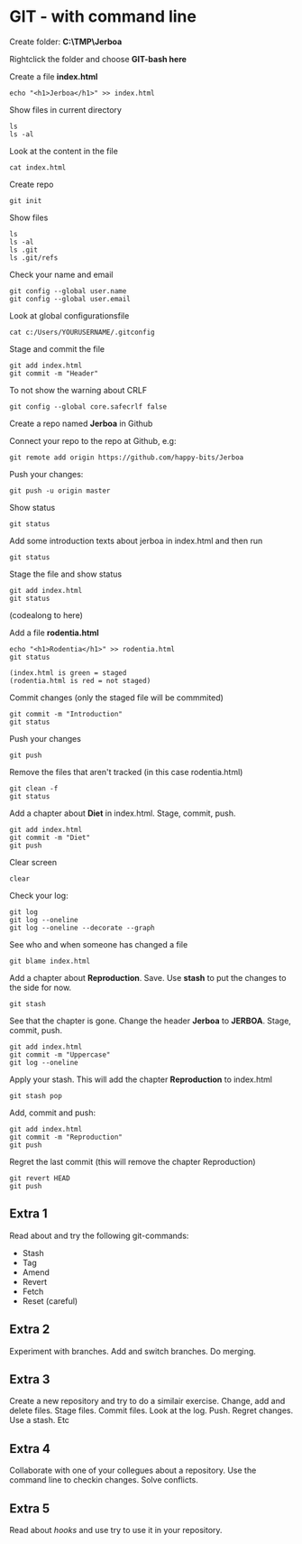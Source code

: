 
# GIT - with command line

Create folder: **C:\TMP\Jerboa**

Rightclick the folder and choose **GIT-bash here**

Create a file **index.html**

	echo "<h1>Jerboa</h1>" >> index.html

Show files in current directory

	ls
	ls -al

Look at the content in the file

    cat index.html

Create repo

	git init

Show files

	ls
	ls -al
    ls .git
    ls .git/refs



Check your name and email

	git config --global user.name
	git config --global user.email

Look at global configurationsfile

    cat c:/Users/YOURUSERNAME/.gitconfig

Stage and commit the file

	git add index.html
	git commit -m "Header"

To not show the warning about CRLF

    git config --global core.safecrlf false

Create a repo named **Jerboa** in Github

Connect your repo to the repo at Github, e.g:

	git remote add origin https://github.com/happy-bits/Jerboa

Push your changes:

	git push -u origin master

Show status

	git status

Add some introduction texts about jerboa in index.html and then run

	git status

Stage the file and show status

	git add index.html
	git status

(codealong to here)

Add a file **rodentia.html**

	echo "<h1>Rodentia</h1>" >> rodentia.html
	git status

	(index.html is green = staged 
	(rodentia.html is red = not staged)

Commit changes (only the staged file will be commmited)

	git commit -m "Introduction"
	git status

Push your changes

	git push

Remove the files that aren't tracked (in this case rodentia.html)
	
	git clean -f
	git status

Add a chapter about **Diet** in index.html. Stage, commit, push.

	git add index.html
	git commit -m "Diet"
	git push

Clear screen

	clear

Check your log:

	git log
	git log --oneline
	git log --oneline --decorate --graph

See who and when someone has changed a file

	git blame index.html

Add a chapter about **Reproduction**. Save. Use **stash** to put the changes to the side for now.

	git stash

See that the chapter is gone. Change the header **Jerboa** to **JERBOA**. Stage, commit, push.

	git add index.html
	git commit -m "Uppercase"
	git log --oneline

Apply your stash. This will add the chapter **Reproduction** to index.html

	git stash pop

Add, commit and push:

	git add index.html
	git commit -m "Reproduction"
	git push

Regret the last commit (this will remove the chapter Reproduction)

	git revert HEAD
	git push



## Extra 1

Read about and try the following git-commands:
- Stash
- Tag
- Amend
- Revert
- Fetch
- Reset (careful)


## Extra 2

Experiment with branches. Add and switch branches. Do merging.

## Extra 3

Create a new repository and try to do a similair exercise. Change, add and delete files. Stage files. Commit files. Look at the log. Push. Regret changes. Use a stash. Etc


## Extra 4

Collaborate with one of your collegues about a repository. Use the command line to checkin changes. Solve conflicts.

## Extra 5

Read about *hooks* and use try to use it in your repository.





